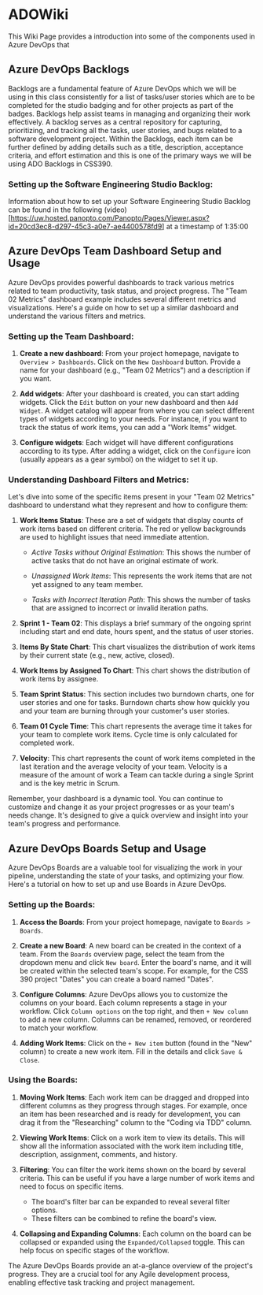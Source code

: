 # ADOWiki

This Wiki Page provides a introduction into some of the components used in Azure DevOps that 

## Azure DevOps Backlogs

Backlogs are a fundamental feature of Azure DevOps which we will be using in this class consistently for a list of tasks/user stories which are to be completed for the studio badging and for other projects as part of the badges. Backlogs help assist teams in managing and organizing their work effectively. A backlog serves as a central repository for capturing, prioritizing, and tracking all the tasks, user stories, and bugs related to a software development project. Within the Backlogs, each item can be further defined by adding details such as a title, description, acceptance criteria, and effort estimation and this is one of the primary ways we will be using ADO Backlogs in CSS390.

### Setting up the Software Engineering Studio Backlog:

Information about how to set up your Software Engineering Studio Backlog can be found in the following (video)[https://uw.hosted.panopto.com/Panopto/Pages/Viewer.aspx?id=20cd3ec8-d297-45c3-a0e7-ae4400578fd9] at a timestamp of 1:35:00


## Azure DevOps Team Dashboard Setup and Usage

Azure DevOps provides powerful dashboards to track various metrics related to team productivity, task status, and project progress. The "Team 02 Metrics" dashboard example includes several different metrics and visualizations. Here's a guide on how to set up a similar dashboard and understand the various filters and metrics.

### Setting up the Team Dashboard:

1. **Create a new dashboard**: From your project homepage, navigate to `Overview > Dashboards`. Click on the `New Dashboard` button. Provide a name for your dashboard (e.g., "Team 02 Metrics") and a description if you want.

2. **Add widgets**: After your dashboard is created, you can start adding widgets. Click the `Edit` button on your new dashboard and then `Add Widget`. A widget catalog will appear from where you can select different types of widgets according to your needs. For instance, if you want to track the status of work items, you can add a "Work Items" widget.

3. **Configure widgets**: Each widget will have different configurations according to its type. After adding a widget, click on the `Configure` icon (usually appears as a gear symbol) on the widget to set it up. 

### Understanding Dashboard Filters and Metrics:

Let's dive into some of the specific items present in your "Team 02 Metrics" dashboard to understand what they represent and how to configure them:

1. **Work Items Status**: These are a set of widgets that display counts of work items based on different criteria. The red or yellow backgrounds are used to highlight issues that need immediate attention. 

    - *Active Tasks without Original Estimation*: This shows the number of active tasks that do not have an original estimate of work.

    - *Unassigned Work Items*: This represents the work items that are not yet assigned to any team member.

    - *Tasks with Incorrect Iteration Path*: This shows the number of tasks that are assigned to incorrect or invalid iteration paths.

2. **Sprint 1 - Team 02**: This displays a brief summary of the ongoing sprint including start and end date, hours spent, and the status of user stories.

3. **Items By State Chart**: This chart visualizes the distribution of work items by their current state (e.g., new, active, closed).

4. **Work Items by Assigned To Chart**: This chart shows the distribution of work items by assignee.

5. **Team Sprint Status**: This section includes two burndown charts, one for user stories and one for tasks. Burndown charts show how quickly you and your team are burning through your customer's user stories. 

6. **Team 01 Cycle Time**: This chart represents the average time it takes for your team to complete work items. Cycle time is only calculated for completed work.

7. **Velocity**: This chart represents the count of work items completed in the last iteration and the average velocity of your team. Velocity is a measure of the amount of work a Team can tackle during a single Sprint and is the key metric in Scrum.

Remember, your dashboard is a dynamic tool. You can continue to customize and change it as your project progresses or as your team's needs change. It's designed to give a quick overview and insight into your team's progress and performance.

## Azure DevOps Boards Setup and Usage

Azure DevOps Boards are a valuable tool for visualizing the work in your pipeline, understanding the state of your tasks, and optimizing your flow. Here's a tutorial on how to set up and use Boards in Azure DevOps.

### Setting up the Boards:

1. **Access the Boards**: From your project homepage, navigate to `Boards > Boards`. 

2. **Create a new Board**: A new board can be created in the context of a team. From the `Boards` overview page, select the team from the dropdown menu and click `New board`. Enter the board's name, and it will be created within the selected team's scope. For example, for the CSS 390 project "Dates" you can create a board named "Dates".

3. **Configure Columns**: Azure DevOps allows you to customize the columns on your board. Each column represents a stage in your workflow. Click `Column options` on the top right, and then `+ New column` to add a new column. Columns can be renamed, removed, or reordered to match your workflow.

4. **Adding Work Items**: Click on the `+ New item` button (found in the "New" column) to create a new work item. Fill in the details and click `Save & Close`.

### Using the Boards:

1. **Moving Work Items**: Each work item can be dragged and dropped into different columns as they progress through stages. For example, once an item has been researched and is ready for development, you can drag it from the "Researching" column to the "Coding via TDD" column.

2. **Viewing Work Items**: Click on a work item to view its details. This will show all the information associated with the work item including title, description, assignment, comments, and history.

3. **Filtering**: You can filter the work items shown on the board by several criteria. This can be useful if you have a large number of work items and need to focus on specific items. 

    - The board's filter bar can be expanded to reveal several filter options. 
    - These filters can be combined to refine the board's view.

4. **Collapsing and Expanding Columns**: Each column on the board can be collapsed or expanded using the `Expanded/Collapsed` toggle. This can help focus on specific stages of the workflow.

The Azure DevOps Boards provide an at-a-glance overview of the project's progress. They are a crucial tool for any Agile development process, enabling effective task tracking and project management.
